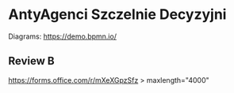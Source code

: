 # AntyAgenci Szczelnie Decyzyjni

Diagrams: https://demo.bpmn.io/

## Review B

https://forms.office.com/r/mXeXGpzSfz > maxlength="4000"


